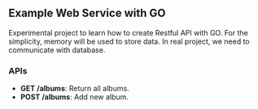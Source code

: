 ## Example Web Service with GO

Experimental project to learn how to create Restful API with GO. For the simplicity, memory will be used to store data. In real project, we need to communicate with database.

### APIs

- **GET /albums**: Return all albums.
- **POST /albums**: Add new album.
